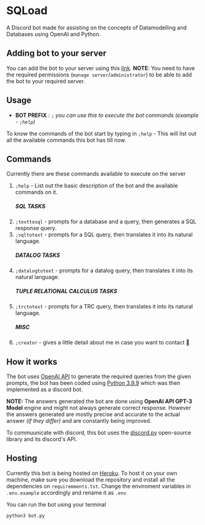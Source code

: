 # SQLoad
A Discord bot made for assisting on the concepts of Datamodelling and Databases using OpenAI and Python.

## Adding bot to your server
You can add the bot to your server using this [link](https://discord.com/api/oauth2/authorize?client_id=1052717746238005310&permissions=274877975552&scope=bot). **NOTE**: You need to have the required permissions (`manage server`/`administrator`) to be able to add the bot to your required server.

## Usage

- **BOT PREFIX** : `;` _you can use this to execute the bot commands (example - `;help`)_

To know the commands of the bot start by typing in `;help` - This will list out all the available commands this bot has till now.

## Commands
Currently there are these commands available to execute on the server
1. `;help` - List out the basic description of the bot and the available commands on it.
    ##### SQL TASKS
2. `;texttosql` - prompts for a database and a query, then generates a SQL response query.
3. `;sqltotext` - prompts for a SQL query, then translates it into its natural language.
    ##### DATALOG TASKS
4. `;datalogtotext` - prompts for a datalog query, then translates it into its natural language.
    ##### TUPLE RELATIONAL CALCULUS TASKS
5. `;trctotext` - prompts for a TRC query, then translates it into its natural language.
    ##### MISC
6. `;creator` - gives a little detail about me in case you want to contact :information_desk_person:

## How it works

The bot uses [OpenAI API](https://openai.com/api/) to generate the required queries from the given prompts, the bot has been coded using [Python 3.9.9](https://www.python.org/) which was then implemented as a discord bot. 

**NOTE:** The answers generated the bot are done using **OpenAI API GPT-3 Model** engine and might not always generate correct response. However the answers generated are mostly precise and accurate to the actual answer _(if they differ)_ and are constantly being improved. 

To commuunicate with discord, this bot uses the [discord.py](https://discordpy.readthedocs.io/en/stable/) open-source library and its discord's API.

## Hosting
Currently this bot is being hosted on [Heroku](https://www.heroku.com/). To host it on your own machine, make sure you download the repository and install all the dependencies on `requiremments.txt`. Change the enviroment variables in `.env.example` accordingly and rename it as `.env`

You can run the bot using your terminal
```console
python3 bot.py
```

